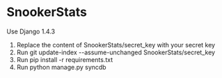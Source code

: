 SnookerStats
============

Use Django 1.4.3

1. Replace the content of SnookerStats/secret_key with your secret key
2. Run git update-index --assume-unchanged SnookerStats/secret_key
3. Run pip install -r requirements.txt
4. Run python manage.py syncdb